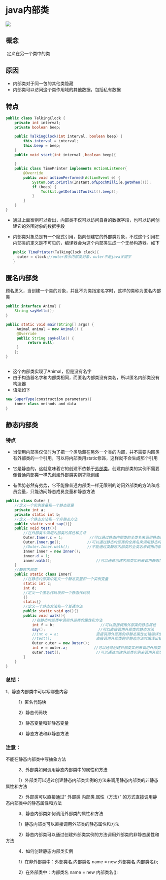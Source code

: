 # java内部类

![](D:\MyNote\JavaSE\内部类.png)

## 概念

​	定义在另一个类中的类

## 原因

- 内部类对于同一包的其他类隐藏
- 内部类可以访问这个类作用域的其他数据，包括私有数据

## 特点

```java
public class TalkingClock {
    private int interval;
    private boolean beep;

    public TalkingClock(int interval, boolean beep) {
        this.interval = interval;
        this.beep = beep;
    }
    public void start(int interval ,boolean beep){
        
    }
    public class TimePrinter implements ActionListener{
        @Override
        public void actionPerformed(ActionEvent e) {
            System.out.println(Instant.ofEpochMilli(e.getWhen()));
            if (beep) {
                Toolkit.getDefaultToolkit().beep();
            }
        }
    }
}
```

- 通过上面案例可以看出，内部类不仅可以访问自身的数据字段，也可以访问创建它的外围对象的数据字段

- 内部类对象总是有一个隐式引用，指向创建它的外部类对象，不过这个引用在内部类的定义是不可见的，编译器会为这个内部类生成一个无参构造器。如下

  ```java
  public TimePrinter(TalkingClock clock){
  	outer = clock;//outer表示内部类对象，outer不是java关键字
  }
  ```

  

## 匿名内部类

顾名思义，当创建一个类的对象，并且不为类指定名字时，这样的类称为匿名内部类

```java
public interface Animal {
    String sayHello();
}

```

```java
public static void main(String[] args) {
     Animal animal = new Animal() {
     @Override
     public String sayHello() {
          return null;
     }
    };
}
    
```

- 这个内部类实现了Animal，但是没有名字
- 由于构造器名字和内部类相同，而匿名内部类没有类名，所以匿名内部类没有构造器
- 语法如下

```java
new SuperType(construction parameters){
	inner class methods and data
}
```

## 静态内部类

### 特点

- 当使用内部类仅仅时为了把一个类隐藏在另外一个类的内部，并不需要内围类有外部类的一个引用，可以将内部类用static修饰，这样就不会生成那个引用

- 它是静态的，这就意味着它的创建不依赖于[外部类](https://so.csdn.net/so/search?q=外部类&spm=1001.2101.3001.7020)，创建内部类的实例不需要像普通内部类一样先创建外部类实例才能创建
- 有优势必然有劣势，它不能像普通内部类一样无限制的访问外部类的方法和成员变量，只能访问静态成员变量和静态方法

```java
public class Outer {
    //定义一个实例变量和一个静态变量
    private int a;
    private static int b;
    //定义一个静态方法和一个非静态方法
    public static void say(){}
    public void test(){
        //在外部类中调用内部类的属性和方法
        Outer.Inner.c = 1;            //可以通过静态内部类的全类名来调用静态内部类的静态属性（外部类名.静态内部类名.属性）
        Outer.Inner.go();            //可以通过静态内部类的全类名来调用静态内部类的静态方法（外部类名.静态内部类名.方法）
        //Outer.Inner.walk();        //不能通过类静态内部类的全类名来调用内部类的非静态属性和方法
        Inner inner = new Inner();
        inner.d = 1;
        inner.walk();                    //可以通过创建内部类实例来调用静态内部类的非静态属性和方法
    }
    //静态内部类
    public static class Inner{
        //在静态内部类中定义一个静态变量和一个实例变量
        static int c;
        int d;
        //定义一个匿名代码块和一个静态代码块
        {}
        static{}
        //定义一个静态方法和一个普通方法
        public static void go(){}
        public void walk(){
            //在静态内部类中调用外部类的属性和方法
            int f = b;                     //可以直接调用外部类的静态属性
            say();                        //可以直接调用外部类的静态方法
            //int e = a;                 直接调用外部类的非静态属性出错编译出错
            //test();                    直接调用外部类的非静态方法时编译出错
            Outer outer = new Outer();
            int e = outer.a;            //可以通过创建外部类实例来调用外部类的非静态属性
            outer.test();                //可以通过创建外部类实例来调用外部类的非静态方法
        }
    }
}
```

### 总结：

1、静态内部类中可以写哪些内容

　　　1）匿名代码块

　　　2）静态代码块

　　　3）静态变量和非静态变量

　　　4）静态方法和非静态方法

### 注意：

不能在静态内部类中写抽象方法

　　　2、外部类如何调用静态内部类中的属性和方法

　　　1）外部类可以通过创建静态内部类实例的方法来调用静态内部类的非静态属性和方法

　　　2）外部类可以直接通过“ 外部类.内部类.属性（方法）” 的方式直接调用静态内部类中的静态属性和方法

　　　3、静态内部类如何调用外部类的属性和方法　

　　　1）静态内部类可以直接调用外部类的静态属性和方法

　　　2）静态内部类可以通过创建外部类实例的方法调用外部类的非静态属性和方法

　　　4、如何创建静态内部类实例

　　　1）在非外部类中：外部类名.内部类名 name = new 外部类名.内部类名();

　　　2）在外部类中：内部类名 name = new 内部类名();